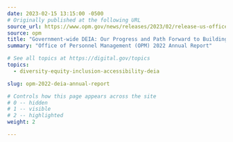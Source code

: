 ```yaml
---
date: 2023-02-15 13:15:00 -0500
# Originally published at the following URL
source_url: https://www.opm.gov/news/releases/2023/02/release-us-office-of-personnel-management-releases-government-wide-diversity-equity-inclusion-and-accessibility-annual-report/
source: opm
title: "Government-wide DEIA: Our Progress and Path Forward to Building a Better Workforce for the American People"
summary: "Office of Personnel Management (OPM) 2022 Annual Report"

# See all topics at https://digital.gov/topics
topics:
  - diversity-equity-inclusion-accessibility-deia

slug: opm-2022-deia-annual-report

# Controls how this page appears across the site
# 0 -- hidden
# 1 -- visible
# 2 -- highlighted
weight: 2

---
```

